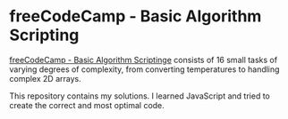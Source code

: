 # freeCodeCamp - Basic Algorithm Scripting

[freeCodeCamp - Basic Algorithm Scriptinge](https://www.freecodecamp.org/learn/javascript-algorithms-and-data-structures/) consists of 16 small tasks of varying degrees of complexity, from converting temperatures to handling complex 2D arrays. 

This repository contains my solutions. I learned JavaScript and tried to create the correct and most optimal code. 